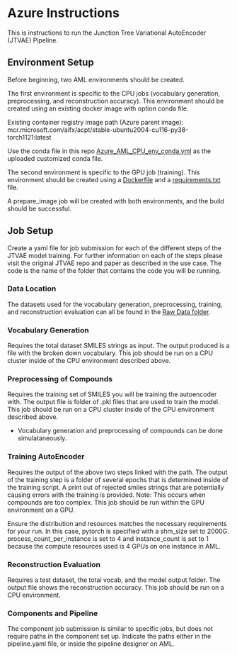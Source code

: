 # Azure Instructions
This is instructions to run the Junction Tree Variational AutoEncoder (JTVAE) Pipeline.

## Environment Setup

Before beginning, two AML environments should be created.

The first environment is specific to the CPU jobs (vocabulary generation, preprocessing, and reconstruction accuracy). This environment should be created using an existing docker image with option conda file.

Existing container registry image path (Azure parent image): mcr.microsoft.com/aifx/acpt/stable-ubuntu2004-cu116-py38-torch1121:latest

Use the conda file in this repo [Azure_AML_CPU_env_conda.yml](https://github.com/joverhul/JTVAE_Azure/blob/main/Azure_AML_CPU_env_conda.yml) as the uploaded customized conda file.

The second environment is specific to the GPU job (training). This environment should be created using a [Dockerfile](https://github.com/joverhul/JTVAE_Azure/blob/main/GPU_env_Dockerfile) and a [requirements.txt](https://github.com/joverhul/JTVAE_Azure/blob/main/GPU_env_requirements.txt) file.

A prepare_image job will be created with both environments, and the build should be successful.

## Job Setup

Create a yaml file for job submission for each of the different steps of the JTVAE model training. For further information on each of the steps please visit the original JTVAE repo and paper as described in the use case. The code is the name of the folder that contains the code you will be running.

### Data Location
The datasets used for the vocabulary generation, preprocessing, training, and reconstruction evaluation can all be found in the [Raw Data folder](https://github.com/joverhul/JTVAE_Azure/tree/main/LOGP-JTVAE-PAPER/Raw-Data/ZINC).

### Vocabulary Generation
Requires the total dataset SMILES strings as input.  The output produced is a file with the broken down vocabulary. This job should be run on a CPU cluster inside of the CPU environment described above. 

### Preprocessing of Compounds
Requires the training set of SMILES you will be training the autoencoder with. The output file is folder of .pkl files that are used to train the model. This job should be run on a CPU cluster inside of the CPU environment described above.

* Vocabulary generation and preprocessing of compounds can be done simulataneously.

### Training AutoEncoder
Requires the output of the above two steps linked with the path. The output of the training step is a folder of several epochs that is determined inside of the training script. A print out of rejected smiles strings that are potentially causing errors with the training is provided. Note: This occurs when compounds are too complex. This job should be run within the GPU environment on a GPU. 

Ensure the distribution and resources matches the necessary requirements for your run.  In this case, pytorch is specified with a shm_size set to 2000G. 
process_count_per_instance is set to 4 and instance_count is set to 1 because the compute resources used is 4 GPUs on one instance in AML.

### Reconstruction Evaluation
Requires a test dataset, the total vocab, and the model output folder.  The output file shows the reconstruction accuracy.  This job should be run on a CPU environment.

### Components and Pipeline
The component job submission is similar to specific jobs, but does not require paths in the component set up. Indicate the paths either in the pipeline.yaml file, or inside the pipeline designer on AML.
